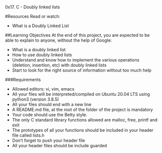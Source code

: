 0x17. C - Doubly linked lists

#Resources
Read or watch:
* What is a Doubly Linked List

##Learning Objectives
At the end of this project, you are expected to be able to explain to anyone, without the help of Google:
* What is a doubly linked list
* How to use doubly linked lists
* Understand and know how to implement the various operations (deletion, insertion, etc) with doubly linked lists
* Start to look for the right source of information without too much help

###Requirements
* Allowed editors: vi, vim, emacs
* All your files will be interpreted/compiled on Ubuntu 20.04 LTS using python3 (version 3.8.5)
* All your files should end with a new line
* A README.md file, at the root of the folder of the project is mandatory
* Your code should use the Betty style.
* The only C standard library functions allowed are malloc, free, printf and exit
* The prototypes of all your functions should be included in your header file called lists.h
* Don’t forget to push your header file
* All your header files should be include guarded
